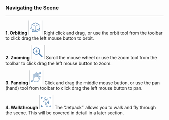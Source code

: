 ### Navigating the Scene
---

**1. Orbiting**
![](./images/orbit-tool.png) 
Right click and drag, or use the orbit tool from the toolbar to click drag the left mouse button to orbit.

**2. Zooming**
![](./images/zoom.png) 
Scroll the mouse wheel or use the zoom tool from the toolbar to click drag the left mouse button to zoom.

**3. Panning**
![](./images/panning.png)
Click and drag the middle mouse button, or use the pan \(hand\) tool from toolbar to click drag the left mouse button to pan.

**4. Walkthrough**
![](./images/jet-pack.png)
The “Jetpack” allows you to walk and fly through the scene. This will be covered in detail in a later section.

